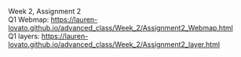 Week 2, Assignment 2  
Q1 Webmap: https://lauren-lovato.github.io/advanced_class/Week_2/Assignment2_Webmap.html  
Q1 layers: https://lauren-lovato.github.io/advanced_class/Week_2/Assignment2_layer.html  
